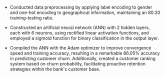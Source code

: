 - Conducted data preprocessing by applying label encoding to gender and one-hot encoding to geographical information, maintaining an 80:20 training-testing ratio.
  
- Constructed an artificial neural network (ANN) with 2 hidden layers, each with 6 neurons, using rectified linear activation functions, and employed a sigmoid function for binary classification in the output layer.

- Compiled the ANN with the Adam optimizer to improve convergence speed and training accuracy, resulting in a remarkable 86.05% accuracy in predicting customer churn. Additionally, created a customer ranking system based on churn probability, facilitating proactive retention strategies within the bank's customer base.

